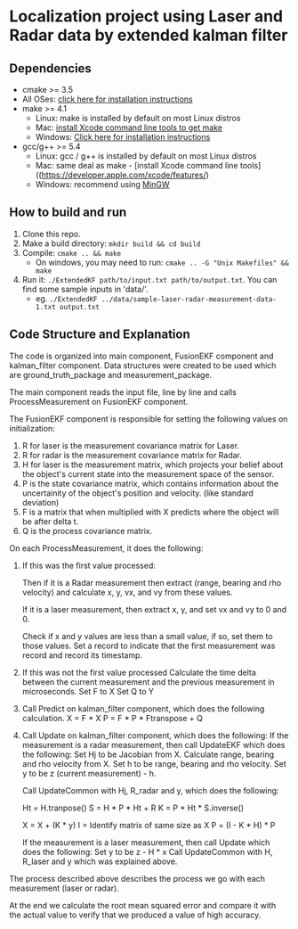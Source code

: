 Localization project using Laser and Radar data by extended kalman filter
=========================================================================


## Dependencies

* cmake >= 3.5
 * All OSes: [click here for installation instructions](https://cmake.org/install/)
* make >= 4.1
  * Linux: make is installed by default on most Linux distros
  * Mac: [install Xcode command line tools to get make](https://developer.apple.com/xcode/features/)
  * Windows: [Click here for installation instructions](http://gnuwin32.sourceforge.net/packages/make.htm)
* gcc/g++ >= 5.4
  * Linux: gcc / g++ is installed by default on most Linux distros
  * Mac: same deal as make - [install Xcode command line tools]((https://developer.apple.com/xcode/features/)
  * Windows: recommend using [MinGW](http://www.mingw.org/)

## How to build and run

1. Clone this repo.
2. Make a build directory: `mkdir build && cd build`
3. Compile: `cmake .. && make` 
   * On windows, you may need to run: `cmake .. -G "Unix Makefiles" && make`
4. Run it: `./ExtendedKF path/to/input.txt path/to/output.txt`. You can find
   some sample inputs in 'data/'.
    - eg. `./ExtendedKF ../data/sample-laser-radar-measurement-data-1.txt output.txt`


## Code Structure and Explanation

The code is organized into main component, FusionEKF component and kalman_filter component.
Data structures were created to be used which are ground_truth_package and measurement_package.

The main component reads the input file, line by line and calls ProcessMeasurement on FusionEKF component.

The FusionEKF component is responsible for setting the following values on initialization:

1. R for laser is the measurement covariance matrix for Laser.
2. R for radar is the measurement covariance matrix for Radar.
3. H for laser is the measurement matrix, which projects your belief about the object's current state into the measurement space of the sensor.
4. P is the state covariance matrix, which contains information about the uncertainity of the object's position and velocity. (like standard deviation)
5. F is a matrix that when multiplied with X predicts where the object will be after delta t.
6. Q is the process covariance matrix.

On each ProcessMeasurement, it does the following:

1. If this was the first value processed:

   Then if it is a Radar measurement then extract (range, bearing and rho velocity) and calculate x, y, vx, and vy from these values.
   
   If it is a laser measurement, then extract x, y, and set vx and vy to 0 and 0.

   Check if x and y values are less than a small value, if so, set them to those values.
   Set a record to indicate that the first measurement was record and record its timestamp.

2. If this was not the first value processed
   Calculate the time delta between the current measurement and the previous measurement in microseconds.
   Set F to X
   Set Q to Y

3. Call Predict on kalman_filter component, which does the following calculation.
   X = F * X
   P = F * P * Ftranspose + Q

4. Call Update on kalman_filter component, which does the following:
   If the measurement is a radar measurement, then call UpdateEKF which does the following:
     Set Hj to be Jacobian from X.
     Calculate range, bearing and rho velocity from X.
     Set h to be range, bearing and rho velocity.
     Set y to be z (current measurement) - h.

     Call UpdateCommon with Hj, R_radar and y, which does the following:

     Ht = H.tranpose()
     S = H * P * Ht + R
     K = P * Ht * S.inverse()

     X = X + (K * y)
     I = Identify matrix of same size as X
     P = (I - K * H) * P

   If the measurement is a laser measurement, then call Update which does the following:
     Set y to be z - H * x
     Call UpdateCommon with H, R_laser and y which was explained above.

The process described above describes the process we go with each measurement (laser or radar).

At the end we calculate the root mean squared error and compare it with the actual value to verify that we produced a value of high accuracy.

